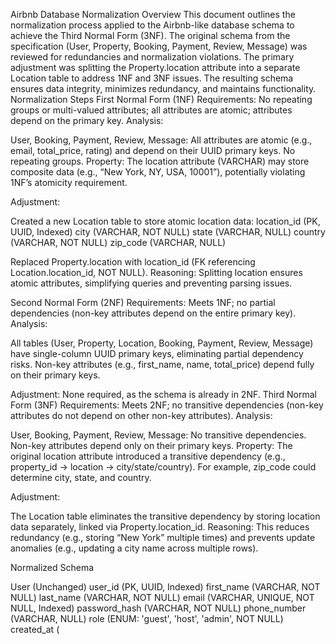 Airbnb Database Normalization
Overview
This document outlines the normalization process applied to the Airbnb-like database schema to achieve the Third Normal Form (3NF). The original schema from the specification (User, Property, Booking, Payment, Review, Message) was reviewed for redundancies and normalization violations. The primary adjustment was splitting the Property.location attribute into a separate Location table to address 1NF and 3NF issues. The resulting schema ensures data integrity, minimizes redundancy, and maintains functionality.
Normalization Steps
First Normal Form (1NF)
Requirements: No repeating groups or multi-valued attributes; all attributes are atomic; attributes depend on the primary key.
Analysis:

User, Booking, Payment, Review, Message: All attributes are atomic (e.g., email, total_price, rating) and depend on their UUID primary keys. No repeating groups.
Property: The location attribute (VARCHAR) may store composite data (e.g., “New York, NY, USA, 10001”), potentially violating 1NF’s atomicity requirement.

Adjustment:

Created a new Location table to store atomic location data:
location_id (PK, UUID, Indexed)
city (VARCHAR, NOT NULL)
state (VARCHAR, NULL)
country (VARCHAR, NOT NULL)
zip_code (VARCHAR, NULL)


Replaced Property.location with location_id (FK referencing Location.location_id, NOT NULL).
Reasoning: Splitting location ensures atomic attributes, simplifying queries and preventing parsing issues.

Second Normal Form (2NF)
Requirements: Meets 1NF; no partial dependencies (non-key attributes depend on the entire primary key).
Analysis:

All tables (User, Property, Location, Booking, Payment, Review, Message) have single-column UUID primary keys, eliminating partial dependency risks.
Non-key attributes (e.g., first_name, name, total_price) depend fully on their primary keys.

Adjustment: None required, as the schema is already in 2NF.
Third Normal Form (3NF)
Requirements: Meets 2NF; no transitive dependencies (non-key attributes do not depend on other non-key attributes).
Analysis:

User, Booking, Payment, Review, Message: No transitive dependencies. Non-key attributes depend only on their primary keys.
Property: The original location attribute introduced a transitive dependency (e.g., property_id → location → city/state/country). For example, zip_code could determine city, state, and country.

Adjustment:

The Location table eliminates the transitive dependency by storing location data separately, linked via Property.location_id.
Reasoning: This reduces redundancy (e.g., storing “New York” multiple times) and prevents update anomalies (e.g., updating a city name across multiple rows).

Normalized Schema

User (Unchanged)
user_id (PK, UUID, Indexed)
first_name (VARCHAR, NOT NULL)
last_name (VARCHAR, NOT NULL)
email (VARCHAR, UNIQUE, NOT NULL, Indexed)
password_hash (VARCHAR, NOT NULL)
phone_number (VARCHAR, NULL)
role (ENUM: 'guest', 'host', 'admin', NOT NULL)
created_at (


